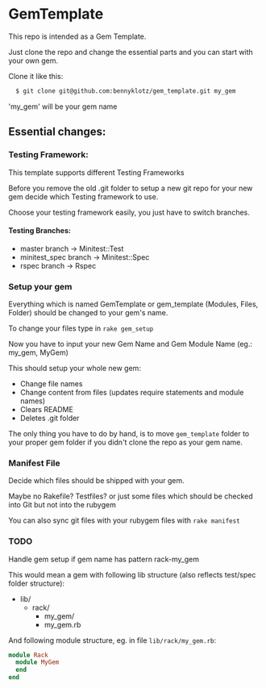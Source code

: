 # GemTemplate

This repo is intended as a Gem Template.

Just clone the repo and change the essential parts and you can start with your own gem.

Clone it like this:

```bash
  $ git clone git@github.com:bennyklotz/gem_template.git my_gem
```

'my_gem' will be your gem name

## Essential changes:
### Testing Framework:

This template supports different Testing Frameworks

Before you remove the old .git folder to setup a new git repo for your new gem decide which Testing framework to use.

Choose your testing framework easily, you just have to switch branches.

#### Testing Branches:

- master branch -> Minitest::Test
- minitest_spec branch -> Minitest::Spec
- rspec branch -> Rspec

### Setup your gem

Everything which is named GemTemplate or gem_template (Modules, Files, Folder) should be changed to your gem's name.

To change your files type in ```rake gem_setup```

Now you have to input your new Gem Name and Gem Module Name (eg.: my_gem, MyGem)

This should setup your whole new gem:
  - Change file names
  - Change content from files (updates require statements and module names)
  - Clears README
  - Deletes .git folder

The only thing you have to do by hand, is to move ```gem_template``` folder to your proper gem folder if you didn't clone the repo as your gem name.

### Manifest File

Decide which files should be shipped with your gem.

Maybe no Rakefile? Testfiles? or just some files which should be checked into Git but not into the rubygem

You can also sync git files with your rubygem files with ```rake manifest```

### TODO

Handle gem setup if gem name has pattern rack-my_gem

This would mean a gem with following lib structure (also reflects test/spec folder structure):
  * lib/
    * rack/
      * my_gem/
      * my_gem.rb

And following module structure, eg. in file ```lib/rack/my_gem.rb```:
```ruby
module Rack
  module MyGem
  end
end
```
